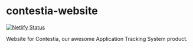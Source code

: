 # contestia-website

[![Netlify Status](https://api.netlify.com/api/v1/badges/f5f3e661-55f7-4f41-9cfd-68c0ef278958/deploy-status)](https://app.netlify.com/sites/contestia/deploys)

Website for Contestia, our awesome Application Tracking System product.
